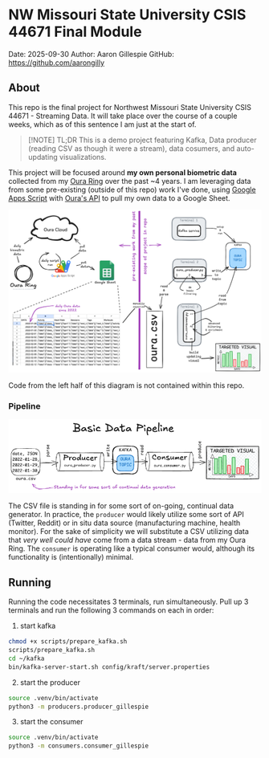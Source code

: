 # NW Missouri State University CSIS 44671 Final Module

Date: 2025-09-30
Author: Aaron Gillespie
GitHub: https://github.com/aarongilly

## About 

This repo is the final project for Northwest Missouri State University CSIS 44671 - Streaming Data. It will take place over the course of a couple weeks, which as of this sentence I am just at the start of.

> [!NOTE] TL;DR
> This is a demo project featuring Kafka, Data producer (reading CSV as though it were a stream), data cosumers, and auto-updating visualizations.

This project will be focused around **my own personal biometric data** collected from my [Oura Ring](https://ouraring.com/) over the past ~4 years. I am leveraging data from some pre-existing (outside of this repo) work I've done, using [Google Apps Script](https://developers.google.com/apps-script) with [Oura's API](https://cloud.ouraring.com/v2/docs) to pull my own data to a Google Sheet.


![Overview Image](assets/44671_Final_Project_Overview.excalidraw.png)

Code from the left half of this diagram is not contained within this repo.

### Pipeline

![pipeline](assets/pipeline.png)

The CSV file is standing in for some sort of on-going, continual data generator. In practice, the `producer` would likely utilize some sort of API (Twitter, Reddit) or in situ data source (manufacturing machine, health monitor). For the sake of simplicity we will substitute a CSV utilizing data that *very well could have* come from a data stream - data from my Oura Ring. The `consumer` is operating like a typical consumer would, although its functionality is (intentionally) minimal.

## Running

Running the code necessitates 3 terminals, run simultaneously. Pull up 3 terminals and run the following 3 commands on each in order:

1. start kafka

```bash
chmod +x scripts/prepare_kafka.sh
scripts/prepare_kafka.sh
cd ~/kafka
bin/kafka-server-start.sh config/kraft/server.properties
```

2. start the producer

```zsh
source .venv/bin/activate
python3 -m producers.producer_gillespie
```

3. start the consumer

```zsh
source .venv/bin/activate
python3 -m consumers.consumer_gillespie
```



